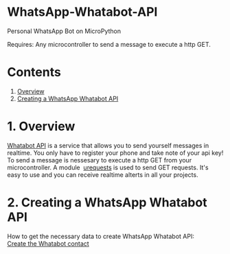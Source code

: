 # WhatsApp-Whatabot-API
Personal WhatsApp Bot on MicroPython

Requires: Any microcontroller to send a message to execute a http GET.

# Contents

1. [Overview](./README.md#1-overview)
2. [Creating a WhatsApp Whatabot API](./README.md#2-creating)

# 1. Overview

[Whatabot API](https://whatabot.net/#about_section) is a service that allows you to send yourself messages in realtime. You only have to register your phone and take note of your api key! To send a message is nessesary to execute a http GET from your microcontroller. A module  [urequests](https://makeblock-micropython-api.readthedocs.io/en/latest/public_library/Third-party-libraries/urequests.html) is used to send GET requests. It's easy to use and you can receive realtime alterts in all your projects.

# 2. Creating a WhatsApp Whatabot API
How to get the necessary data to create WhatsApp Whatabot API:  
[Create the Whatabot contact]([https://whatabot.net/#about_section)

